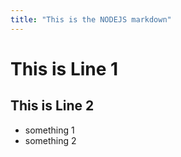 ```yaml
---
title: "This is the NODEJS markdown"
---
```


# This is Line 1
## This is Line 2

* something 1
* something 2